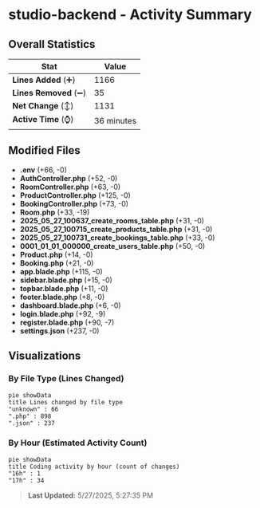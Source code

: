 # studio-backend - Activity Summary 

## Overall Statistics

| Stat                   | Value                                                             |
| ---------------------- | ----------------------------------------------------------------- |
| **Lines Added** (➕)   | 1166                                          |
| **Lines Removed** (➖) | 35                                        |
| **Net Change** (↕)    | 1131                |
| **Active Time** (⌚)   | 36 minutes |


## Modified Files
- **.env** (+66, -0)
- **AuthController.php** (+52, -0)
- **RoomController.php** (+63, -0)
- **ProductController.php** (+125, -0)
- **BookingController.php** (+73, -0)
- **Room.php** (+33, -19)
- **2025_05_27_100637_create_rooms_table.php** (+31, -0)
- **2025_05_27_100715_create_products_table.php** (+31, -0)
- **2025_05_27_100731_create_bookings_table.php** (+33, -0)
- **0001_01_01_000000_create_users_table.php** (+50, -0)
- **Product.php** (+14, -0)
- **Booking.php** (+21, -0)
- **app.blade.php** (+115, -0)
- **sidebar.blade.php** (+15, -0)
- **topbar.blade.php** (+11, -0)
- **footer.blade.php** (+8, -0)
- **dashboard.blade.php** (+6, -0)
- **login.blade.php** (+92, -9)
- **register.blade.php** (+90, -7)
- **settings.json** (+237, -0)

## Visualizations

### By File Type (Lines Changed)

```mermaid
pie showData
title Lines changed by file type
"unknown" : 66
".php" : 898
".json" : 237
```

### By Hour (Estimated Activity Count)

```mermaid
pie showData
title Coding activity by hour (count of changes)
"16h" : 1
"17h" : 34
```


> **Last Updated:** 5/27/2025, 5:27:35 PM